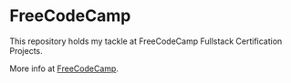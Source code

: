 # FreeCodeCamp
This repository holds my tackle at FreeCodeCamp Fullstack Certification Projects.



More info at [FreeCodeCamp](https://www.freecodecamp.org/).
